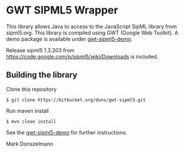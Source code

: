 # GWT SIPML5 Wrapper

This library allows Java to access to the JavaScript SipML library from sipml5.org. This library is compiled using 
GWT (Google Web Toolkit). A demo package is available under [gwt-sipml5-demo](https://bitbucket.org/duns/gwt-sipml5-demo).

Release sipml5 1.3.203 from https://code.google.com/p/sipml5/wiki/Downloads is included.

## Building the library

Clone this repository

```
$ git clone https://bitbucket.org/duns/gwt-sipml5.git
```

Run maven install

```
$ mvn clean install
```

See the [gwt-sipml5-demo](https://bitbucket.org/duns/gwt-sipml5-demo) for further instructions.


Mark Donszelmann
 

